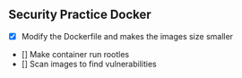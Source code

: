 ## Security Practice Docker

- [x] Modify the Dockerfile and makes the images size smaller
- [] Make container run rootles
- [] Scan images to find vulnerabilities
